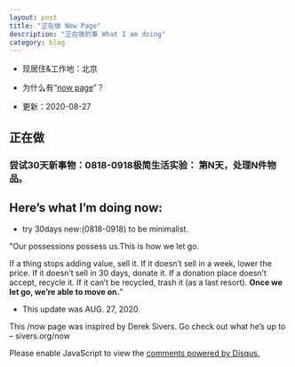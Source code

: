 ```yaml
---
layout: post
title: "正在做 Now Page"
description: "正在做的事 What I am doing"
category: blog
---
```

- 现居住&工作地：北京

- 为什么有“[now page](http://nownownow.com/about)”？

- 更新：2020-08-27

## 正在做

### 尝试30天新事物：0818-0918极简生活实验： 第N天，处理N件物品。

## Here’s what I’m doing now:

- try 30days new:(0818-0918) to be minimalist.

"Our possessions possess us.This is how we let go.

If a thing stops adding value, sell it.
If it doesn’t sell in a week, lower the price.
If it doesn’t sell in 30 days, donate it.
If a donation place doesn’t accept, recycle it.
If it can’t be recycled, trash it (as a last resort).
**Once we let go, we’re able to move on.**"

- This update was AUG. 27, 2020.

This /now page was inspired by Derek Sivers. Go check out what he’s up to – sivers.org/now 


<div id="disqus_thread"></div>
<script>

/**
*  RECOMMENDED CONFIGURATION VARIABLES: EDIT AND UNCOMMENT THE SECTION BELOW TO INSERT DYNAMIC VALUES FROM YOUR PLATFORM OR CMS.
*  LEARN WHY DEFINING THESE VARIABLES IS IMPORTANT: https://disqus.com/admin/universalcode/#configuration-variables*/
/*
var disqus_config = function () {
this.page.url = https://violettianjie.github.io;  // Replace PAGE_URL with your page's canonical URL variable
this.page.identifier = https://violettianjie.github.io; // Replace PAGE_IDENTIFIER with your page's unique identifier variable
};
*/
(function() { // DON'T EDIT BELOW THIS LINE
var d = document, s = d.createElement('script');
s.src = 'https://https-violettianjie-github-io-1.disqus.com/embed.js';
s.setAttribute('data-timestamp', +new Date());
(d.head || d.body).appendChild(s);
})();
</script>
<noscript>Please enable JavaScript to view the <a href="https://disqus.com/?ref_noscript">comments powered by Disqus.</a></noscript>


